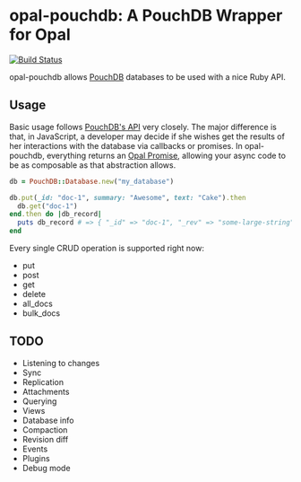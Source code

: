 # opal-pouchdb: A PouchDB Wrapper for Opal

[![Build Status](https://travis-ci.org/dodecaphonic/opal-pouchdb.svg?branch=master)](https://travis-ci.org/dodecaphonic/opal-pouchdb)

opal-pouchdb allows [PouchDB][pouchdb] databases to be used with a nice Ruby API.

## Usage

Basic usage follows [PouchDB's API][pouchdb-api] very closely. The major difference is that, in JavaScript, a developer may decide if she wishes get the results of her interactions with the database via callbacks or promises. In opal-pouchdb, everything returns an [Opal Promise][opal-promise], allowing your async code to be as composable as that abstraction allows.

``` ruby
db = PouchDB::Database.new("my_database")

db.put(_id: "doc-1", summary: "Awesome", text: "Cake").then
  db.get("doc-1")
end.then do |db_record|
  puts db_record # => { "_id" => "doc-1", "_rev" => "some-large-string", "summary" => "Awesome", "text" => "Cake" }
end
```

Every single CRUD operation is supported right now:

- put
- post
- get
- delete
- all_docs
- bulk_docs

## TODO

- Listening to changes
- Sync
- Replication
- Attachments
- Querying
- Views
- Database info
- Compaction
- Revision diff
- Events
- Plugins
- Debug mode

[pouchdb]: http://pouchdb.com
[pouchdb-api]: http://pouchdb.com/api.html
[opal-promise]: http://opalrb.org/docs/promises/
